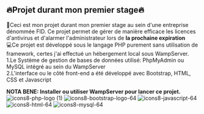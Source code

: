 🔥Projet durant mon premier stage🔥
--------------------------------------------------
🚀Ceci est mon projet durant mon premier stage au sein d'une entreprise dénommée FID. Ce projet permet de gérer de manière efficace les licences d'antivirus et d'alarmer l'administrateur lors de **la prochaine expiration**   
💻Ce projet est développé sous le langage PHP purement sans utilisation de framework, certes j'ai effectué un hébergement local sous WampServer.    
 1.Le Système de gestion de bases de données utilisé: PhpMyAdmin ou MySQL intégré au sein du WampServer     
 2.L'interface ou le côté front-end a été développé avec Bootstrap, HTML, CSS et Javascript    
 
**NOTA BENE: Installer ou utiliser WampServer pour lancer ce projet.**     
![icons8-php-logo (1)](https://github.com/Ursula-Sarah/iProject_during_internship_FID/assets/103580286/3bab9cfe-4ac5-4398-88c3-84d87502b3f7)
![icons8-bootstrap-logo-64](https://github.com/Ursula-Sarah/iProject_during_internship_FID/assets/103580286/af99566d-750e-4e5f-b8a3-b2235a2f4305)
![icons8-javascript-64](https://github.com/Ursula-Sarah/iProject_during_internship_FID/assets/103580286/de4f358b-137f-4c02-abcf-ef23b448ec14)
![icons8-html-64](https://github.com/Ursula-Sarah/iProject_during_internship_FID/assets/103580286/bec6b590-7d45-49d2-ae47-bf1b93b7f1a3)
![icons8-mysql-64](https://github.com/Ursula-Sarah/iProject_during_internship_FID/assets/103580286/eb8eac22-d811-4c77-946d-594a1399c780)

